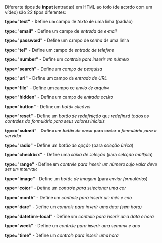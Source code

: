 Diferente tipos de **input** (entradas) em HTML ao todo (de acordo com um vídeo) são 22 tipos diferentes:

**type="text"** - Define um campo de *texto* de uma linha (padrão)

**type="email"** - Define um campo de *entrada de e-mail*

**type="password"** - Define um campo de *senha* de uma linha

**type="tel"** - Define um campo de *entrada de telefone*

**type="number"** - Define um *controle para inserir um número*

**type="search"** - Define um *campo de pesquisa*

**type="url"** - Define um campo de *entrada de URL*

**type="file"** - Define um campo de *envio de arquivo*

**type="hidden"** - Define um campo de *entrada oculto*

**type="button"** - Define um *botão clicável*

**type="reset"** - Define um *botão de redefinição* que *redefinirá todos os controles do formulário para seus valores iniciais*

**type="submit"** - Define um *botão de envio* para enviar o *formulário para o servidor*

**type="radio"** - Define um *botão de opção* (para *seleção única*)

**type="checkbox"** - Define uma *caixa de seleção* (para *seleção múltipla*)

**type="range"** - Define um *controle para inserir um número cujo valor deve ser um intervalo*

**type="image"** - Define um *botão de imagem* (para *enviar formulários*)

**type="color"** - Define um *controle para selecionar uma cor*

**type="month"** - Define um *controle para inserir um mês e ano*

**type="date"** - Define um *controle para inserir uma data (sem hora)*

**type="datetime-local"** - Define um *controle para inserir uma data e hora*

**type="week"** - Define um *controle para inserir uma semana e ano*

**type="time"** - Define um *controle para inserir uma hora*




